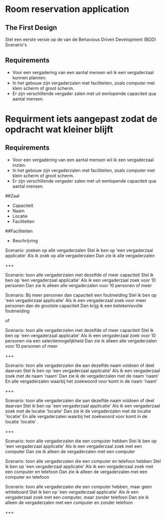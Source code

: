 # Room reservation application

## The First Design
Stel een eerste versie op de van de Behavious Driven Development (BDD) Scenario's

## Requirements
* Voor een vergadering van een aantal mensen wil ik een vergaderzaal kunnen plannen.
* In het gebouw zijn vergaderzalen met faciliteiten, zoals computer met klein scherm of groot scherm.
* Er zijn verschillende vergader zalen met uit eenlopende capaciteit qua aantal mensen.

# Requirment iets aangepast zodat de opdracht wat kleiner blijft

## Requirements
* Voor een vergadering van een aantal mensen wil ik een vergaderzaal inzien.
* In het gebouw zijn vergaderzalen met faciliteiten, zoals computer met klein scherm of groot scherm.
* Er zijn verschillende vergader zalen met uit eenlopende capaciteit qua aantal mensen.

##Zaal
- Capaciteit
- Naam
- Locatie
- Faciliteiten

##Faciliteiten
- Beschrijving

Scenario: zoeken op alle vergaderzalen
Stel ik ben op 'een vergaderzaal applicatie'
Als ik zoek op alle vergaderzalen
Dan zie ik alle vergaderzalen

+++

Scenario: toon alle vergaderzalen met dezelfde of meer capaciteit
Stel ik ben op 'een vergaderzaal applicatie'
Als ik een vergaderzaal zoek voor 10 personen
Dan zie ik alleen alle vergaderzalen voor 10 personen of meer

Scenario: Bij meer personen dan capaciteit een foutmelding
Stel ik ben op 'een vergaderzaal applicatie'
Als ik een vergaderzaal zoek voor meer personen dan de grootste capaciteit
Dan krijg ik een betekenisvolle foutmelding

of

Scenario: toon alle vergaderzalen met dezelfde of meer capaciteit
Stel ik ben op 'een vergaderzaal applicatie'
Als ik een vergaderzaal zoek voor 10 personen via een selectiemogelijkheid
Dan zie ik alleen alle vergaderzalen voor 10 personen of meer

+++

Scenario: toon alle vergaderzalen die aan dezelfde naam voldoen of deel daarvan
Stel ik ben op 'een vergaderzaal applicatie'
Als ik een vergaderzaal zoek met de naam 'naam'
Dan zie ik de vergaderzalen met de naam 'naam'
En alle vergaderzalen waarbij het zoekwoord voor komt in de naam 'naam'

+++

Scenario: toon alle vergaderzalen die aan dezelfde naam voldoen of deel daarvan
Stel ik ben op 'een vergaderzaal applicatie'
Als ik een vergaderzaal zoek met de locatie 'locatie'
Dan zie ik de vergaderzalen met de locatie 'locatie'
En alle vergaderzalen waarbij het zoekwoord voor komt in de locatie 'locatie' .

+++

Scenario: toon alle vergaderzalen die een computer hebben
Stel ik ben op 'een vergaderzaal applicatie'
Als ik een vergaderzaal zoek met een computer
Dan zie ik alleen de vergaderzalen met een computer

Scenario: toon alle vergaderzalen die een computer en telefoon hebben
Stel ik ben op 'een vergaderzaal applicatie'
Als ik een vergaderzaal zoek met een computer en telefoon
Dan zie ik alleen de vergaderzalen met een computer en telefoon

Scenario: toon alle vergaderzalen die een computer hebben, maar geen whiteboard
Stel ik ben op 'een vergaderzaal applicatie'
Als ik een vergaderzaal zoek met een computer, maar zonder telefoon
Dan zie ik alleen de vergaderzalen met een computer en zonder telefoon

+++




